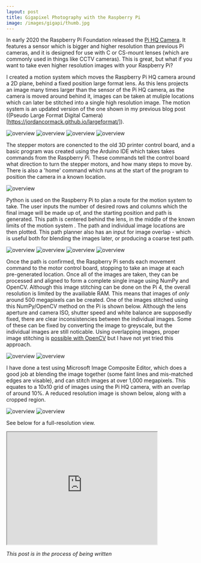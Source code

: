 ```yaml
---
layout: post
title: Gigapixel Photography with the Raspberry Pi
image: /images/gigapi/thumb.jpg
---
```


In early 2020 the Raspberry Pi Foundation released the [Pi HQ Camera](https://www.raspberrypi.org/blog/new-product-raspberry-pi-high-quality-camera-on-sale-now-at-50/). It features a sensor which is bigger and higher resolution than previous Pi cameras, and it is designed for use with C or CS-mount lenses (which are commonly used in things like CCTV cameras). This is great, but what if you want to take even higher resolution images with your Raspberry Pi? 

I created a motion system which moves the Raspberry Pi HQ camera around a 2D plane, behind a fixed position large format lens. As this lens projects an image many times larger than the sensor of the Pi HQ camera, as the camera is moved around behind it, images can be taken at muliple locations which can later be stitched into a single high resolution image. The motion system is an updated version of the one shown in my previous blog post ((Pseudo Large Format Digital Camera)[https://jordancormack.github.io/largeformat/]).

<img src="/images/gigapi/CAD_1.jpg" alt="overview" class="inline">
<img src="/images/gigapi/outside_1.jpg" alt="overview" class="inline">
<img src="/images/gigapi/inside_1.jpg" alt="overview" class="inline">
<img src="/images/gigapi/rear_1.jpg" alt="overview" class="inline">

The stepper motors are conencted to the old 3D printer control board, and a basic program was created using the Arduino IDE which takes takes commands from the Raspberry Pi. These commands tell the control board what direction to turn the stepper motors, and how many steps to move by. There is also a 'home' command which runs at the start of the program to position the camera in a known location.

<img src="/images/gigapi/electronics.jpg" alt="overview" class="inline">

Python is used on the Raspberry Pi to plan a route for the motion system to take. The user inputs the number of desired rows and columns which the final image will be made up of, and the starting position and path is generated. This path is centered behind the lens, in the middle of the known limits of the motion system . The path and individual image locations are then plotted. This path planner also has an input for image overlap - which is useful both for blending the images later, or producing a coarse test path.

<img src="/images/gigapi/overal_1.png" alt="overview" class="inline">
<img src="/images/gigapi/crop_1.png" alt="overview" class="inline">
<img src="/images/gigapi/crop_2.png" alt="overview" class="inline">
<img src="/images/gigapi/overlap_3.png" alt="overview" class="inline">

Once the path is confirmed, the Raspberry Pi sends each movement command to the motor control board, stopping to take an image at each pre-generated location. Once all of the images are taken, they can be processed and aligned to form a complete single image using NumPy and OpenCV. Although this image stitching can be done on the Pi 4, the overall resolution is limited by the availiable RAM. This means that images of *only* around 500 megapixels can be created. One of the images stitched using this NumPy/OpenCV method on the Pi is shown below. Although the lens aperture and camera ISO, shutter speed and white balance are supposedly fixed, there are clear inconsistencies between the individual images. Some of these can be fixed by converting the image to greyscale, but the individual images are still noticable. Using overlapping images, proper image stitching is [possible with OpenCV](https://www.pyimagesearch.com/2018/12/17/image-stitching-with-opencv-and-python/) but I have not yet tried this approach.

<img src="/images/gigapi/full_image_2_pi.jpg" alt="overview" class="inline">
<img src="/images/gigapi/full_image_gray.jpg" alt="overview" class="inline">

I have done a test using Microsoft Image Composite Editor, which does a good job at blending the image together (some faint lines and mis-matched edges are visable), and can stitch images at over 1,000 megapixels. This equates to a 10x10 grid of images using the Pi HQ camera, with an overlap of around 10%. A reduced resolution image is shown below, along with a cropped region.

<img src="/images/gigapi/test4_stitch_4MP.jpg" alt="overview" class="inline">
<img src="/images/gigapi/test4_stitch_crop.jpg" alt="overview" class="inline">

See below for a full-resolution view.

<iframe allowfullscreen="true" src="https://www.easyzoom.com/embed/99bca385b89c45bc9f45732602ef78cb" width="400" height="300"></iframe>

*This post is in the process of being written*
